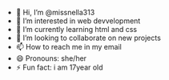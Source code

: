 - 👋 Hi, I’m @missnella313
- 👀 I’m interested in web devvelopment
- 🌱 I’m currently learning html and css
- 💞️ I’m looking to collaborate on new projects
- 📫 How to reach me in my email
- 😄 Pronouns: she/her
- ⚡ Fun fact: i am 17year old 

<!---
missnella313/missnella313 is a ✨ special ✨ repository because its `README.md` (this file) appears on your GitHub profile.
You can click the Preview link to take a look at your changes.
--->
